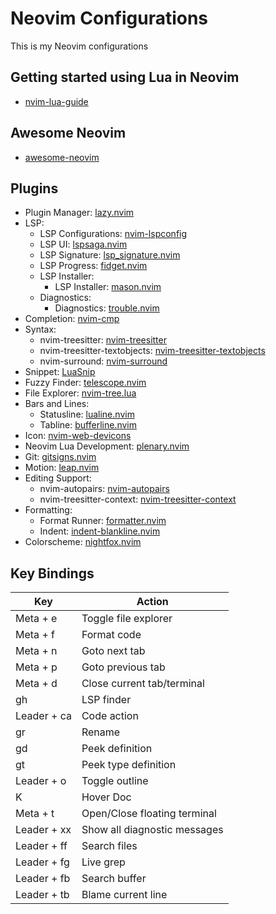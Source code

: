 # Neovim Configurations

This is my Neovim configurations

## Getting started using Lua in Neovim

* [nvim-lua-guide](https://github.com/nanotee/nvim-lua-guide)

## Awesome Neovim

* [awesome-neovim](https://github.com/rockerBOO/awesome-neovim)

## Plugins

* Plugin Manager: [lazy.nvim](https://github.com/folke/lazy.nvim)
* LSP:
  * LSP Configurations: [nvim-lspconfig](https://github.com/neovim/nvim-lspconfig)
  * LSP UI: [lspsaga.nvim](https://github.com/nvimdev/lspsaga.nvim)
  * LSP Signature: [lsp_signature.nvim](https://github.com/ray-x/lsp_signature.nvim)
  * LSP Progress: [fidget.nvim](https://github.com/j-hui/fidget.nvim)
  * LSP Installer:
    * LSP Installer: [mason.nvim](https://github.com/williamboman/mason.nvim)
  * Diagnostics:
    * Diagnostics: [trouble.nvim](https://github.com/folke/trouble.nvim)
* Completion: [nvim-cmp](https://github.com/hrsh7th/nvim-cmp)
* Syntax:
  * nvim-treesitter: [nvim-treesitter](https://github.com/nvim-treesitter/nvim-treesitter)
  * nvim-treesitter-textobjects: [nvim-treesitter-textobjects](https://github.com/nvim-treesitter/nvim-treesitter-textobjects)
  * nvim-surround: [nvim-surround](https://github.com/kylechui/nvim-surround)
* Snippet: [LuaSnip](https://github.com/L3MON4D3/LuaSnip)
* Fuzzy Finder: [telescope.nvim](https://github.com/nvim-telescope/telescope.nvim)
* File Explorer: [nvim-tree.lua](https://github.com/nvim-tree/nvim-tree.lua)
* Bars and Lines:
  * Statusline: [lualine.nvim](https://github.com/nvim-lualine/lualine.nvim)
  * Tabline: [bufferline.nvim](https://github.com/akinsho/bufferline.nvim)
* Icon: [nvim-web-devicons](https://github.com/nvim-tree/nvim-web-devicons)
* Neovim Lua Development: [plenary.nvim](https://github.com/nvim-lua/plenary.nvim)
* Git: [gitsigns.nvim](https://github.com/lewis6991/gitsigns.nvim)
* Motion: [leap.nvim](https://github.com/ggandor/leap.nvim)
* Editing Support:
  * nvim-autopairs: [nvim-autopairs](https://github.com/windwp/nvim-autopairs)
  * nvim-treesitter-context: [nvim-treesitter-context](https://github.com/nvim-treesitter/nvim-treesitter-context)
* Formatting:
  * Format Runner: [formatter.nvim](https://github.com/mhartington/formatter.nvim)
  * Indent: [indent-blankline.nvim](https://github.com/lukas-reineke/indent-blankline.nvim)
* Colorscheme: [nightfox.nvim](https://github.com/EdenEast/nightfox.nvim)

## Key Bindings

| Key         | Action                                    |
| ----------- | ----------------------------------------- |
| Meta + e    | Toggle file explorer                      |
| Meta + f    | Format code                               |
| Meta + n    | Goto next tab                             |
| Meta + p    | Goto previous tab                         |
| Meta + d    | Close current tab/terminal                |
| gh          | LSP finder                                |
| Leader + ca | Code action                               |
| gr          | Rename                                    |
| gd          | Peek definition                           |
| gt          | Peek type definition                      |
| Leader + o  | Toggle outline                            |
| K           | Hover Doc                                 |
| Meta + t    | Open/Close floating terminal              |
| Leader + xx | Show all diagnostic messages              |
| Leader + ff | Search files                              |
| Leader + fg | Live grep                                 |
| Leader + fb | Search buffer                             |
| Leader + tb | Blame current line                        |

